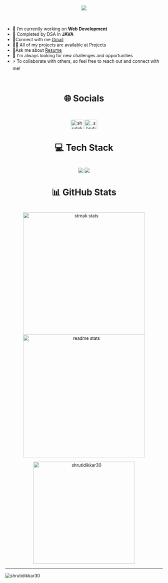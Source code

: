 <h1 align="center">
    <img src="https://readme-typing-svg.herokuapp.com/?font=Righteous&size=35&center=true&vCenter=true&width=500&height=70&duration=4000&lines=Hi+There!+👋;+I'm+Shruti+Dikkar!;" />
</h1>

<br/>

 
- 🔭 I’m currently working on **Web Development**
- 👯 Completed by DSA in **JAVA**
- 💬Connect with me [Gmail](mailto:shrutidikkar30@gmail.com)
- 👨‍💻 All of my projects are available at [Projects](https://github.com/Shrutidikkar30)
- 📄Ask me about [Resume](https://drive.google.com/file/d/1Zhf4Re2qFIqUJ4tiGOLC8Ocry8uCrFYl/view?usp=drive_link)
- 💬 I'm always looking for new challenges and opportunities
- ⚡ To collaborate with others, so feel free to reach out and connect with me!
<br/>

<h1 align="Center">🌐 Socials</h1>
<br/>
<p align="center">
<a href="https://linkedin.com/in/shrutidikkar" target="blank"><img align="center" src="https://raw.githubusercontent.com/rahuldkjain/github-profile-readme-generator/master/src/images/icons/Social/linked-in-alt.svg" alt="shrutidikkar" height="30" width="40" /></a>
<a href="https://instagram.com/_shruti3003" target="blank"><img align="center" src="https://raw.githubusercontent.com/rahuldkjain/github-profile-readme-generator/master/src/images/icons/Social/instagram.svg" alt="_shruti3003" height="30" width="40" /></a>
</p>

<h1 align="center">💻 Tech Stack</h1>
<br/>
<div align="center">
    <img src="https://skillicons.dev/icons?i=html,css,bootstrap,tailwind,vscode,git,github,figma" />
    <img src="https://skillicons.dev/icons?i=c,cpp,java,python,javascript,mysql,mongodb,firebase" /><br>
</div>

<h1 align="center">📊 GitHub Stats </h1>
<br>
<div align=center>
  <img width=390 src="https://github-readme-streak-stats-salesp07.vercel.app/?user=shrutidikkar30&count_private=true&theme=react&border_radius=10" alt="streak stats"/>
  <img width=390 src="https://github-readme-stats-salesp07.vercel.app/api?username=shrutidikkar30&count_private=true&show_icons=true&theme=react&rank_icon=github&border_radius=10" alt="readme stats" />
  <br/>
  <p><img width=325 align="center" src="https://github-readme-stats.vercel.app/api/top-langs?username=shrutidikkar30&show_icons=true&locale=en&langs_count=7&layout=compact&theme=react&border_radius=10&size_weight=0.5&count_weight=0.5&exclude_repo=github-readme-stats" alt="shrutidikkar30" /></p>
</div>
<hr/>
<p align="left"> <img src="https://komarev.com/ghpvc/?username=shrutidikkar30&label=Profile%20views&color=0e75b6&style=flat" alt="shrutidikkar30" /> </p>



